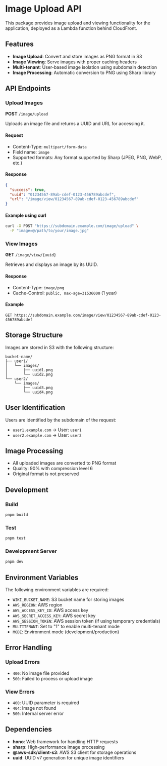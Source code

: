 # Image Upload API

This package provides image upload and viewing functionality for the application, deployed as a Lambda function behind CloudFront.

## Features

- **Image Upload**: Convert and store images as PNG format in S3
- **Image Viewing**: Serve images with proper caching headers
- **Multi-tenant**: User-based image isolation using subdomain detection
- **Image Processing**: Automatic conversion to PNG using Sharp library

## API Endpoints

### Upload Images
**POST** `/image/upload`

Uploads an image file and returns a UUID and URL for accessing it.

#### Request
- Content-Type: `multipart/form-data`
- Field name: `image`
- Supported formats: Any format supported by Sharp (JPEG, PNG, WebP, etc.)

#### Response
```json
{
  "success": true,
  "uuid": "01234567-89ab-cdef-0123-456789abcdef",
  "url": "/image/view/01234567-89ab-cdef-0123-456789abcdef"
}
```

#### Example using curl
```bash
curl -X POST "https://subdomain.example.com/image/upload" \
  -F "image=@/path/to/your/image.jpg"
```

### View Images
**GET** `/image/view/{uuid}`

Retrieves and displays an image by its UUID.

#### Response
- Content-Type: `image/png`
- Cache-Control: `public, max-age=31536000` (1 year)

#### Example
```
GET https://subdomain.example.com/image/view/01234567-89ab-cdef-0123-456789abcdef
```

## Storage Structure

Images are stored in S3 with the following structure:
```
bucket-name/
├── user1/
│   └── images/
│       ├── uuid1.png
│       └── uuid2.png
└── user2/
    └── images/
        ├── uuid3.png
        └── uuid4.png
```

## User Identification

Users are identified by the subdomain of the request:
- `user1.example.com` → User: `user1`
- `user2.example.com` → User: `user2`

## Image Processing

- All uploaded images are converted to PNG format
- Quality: 90% with compression level 6
- Original format is not preserved

## Development

### Build
```bash
pnpm build
```

### Test
```bash
pnpm test
```

### Development Server
```bash
pnpm dev
```

## Environment Variables

The following environment variables are required:

- `WIKI_BUCKET_NAME`: S3 bucket name for storing images
- `AWS_REGION`: AWS region
- `AWS_ACCESS_KEY_ID`: AWS access key
- `AWS_SECRET_ACCESS_KEY`: AWS secret key
- `AWS_SESSION_TOKEN`: AWS session token (if using temporary credentials)
- `MULTITENANT`: Set to "1" to enable multi-tenant mode
- `MODE`: Environment mode (development/production)

## Error Handling

### Upload Errors
- `400`: No image file provided
- `500`: Failed to process or upload image

### View Errors
- `400`: UUID parameter is required
- `404`: Image not found
- `500`: Internal server error

## Dependencies

- **hono**: Web framework for handling HTTP requests
- **sharp**: High-performance image processing
- **@aws-sdk/client-s3**: AWS S3 client for storage operations
- **uuid**: UUID v7 generation for unique image identifiers
